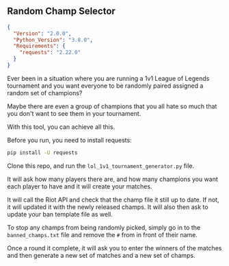 ## Random Champ Selector

```json
{
  "Version": "2.0.0",
  "Python_Version": "3.8.0",
  "Requirements": {
    "requests": "2.22.0"
  }
}
```

Ever been in a situation where you are running a 1v1 League of Legends tournament and you want everyone to be randomly paired assigned a random set of champions?

Maybe there are even a group of champions that you all hate so much that you don't want to see them in your tournament.


With this tool, you can achieve all this.

Before you run, you need to install requests:
```bash
pip install -U requests
```

Clone this repo, and run the `lol_1v1_tournament_generator.py` file.

It will ask how many players there are, and how many champions you want each player to have and it will create your matches.

It will call the Riot API and check that the champ file it still up to date. If not, it will updated it with the newly released champs.
It will also then ask to update your ban template file as well.

To stop any champs from being randomly picked, simply go in to the `banned_champs.txt` file and remove the `#` from in front of their name.

Once a round it complete, it will ask you to enter the winners of the matches and then generate a new set of matches and a new set of champs.